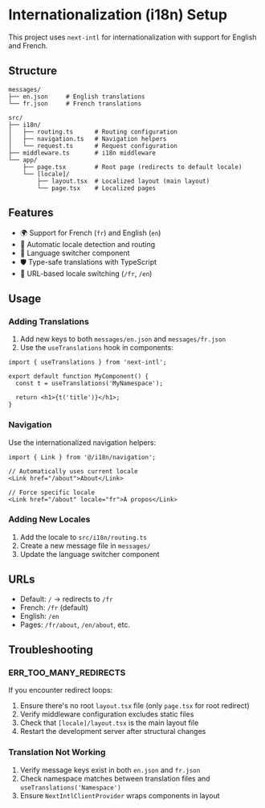 # Internationalization (i18n) Setup

This project uses `next-intl` for internationalization with support for English and French.

## Structure

```
messages/
├── en.json     # English translations
└── fr.json     # French translations

src/
├── i18n/
│   ├── routing.ts      # Routing configuration
│   ├── navigation.ts   # Navigation helpers
│   └── request.ts      # Request configuration
├── middleware.ts       # i18n middleware
└── app/
    ├── page.tsx        # Root page (redirects to default locale)
    └── [locale]/
        ├── layout.tsx  # Localized layout (main layout)
        └── page.tsx    # Localized pages
```

## Features

- 🌍 Support for French (`fr`) and English (`en`)
- 🔄 Automatic locale detection and routing
- 🧭 Language switcher component  
- 🛡️ Type-safe translations with TypeScript
- 📱 URL-based locale switching (`/fr`, `/en`)

## Usage

### Adding Translations

1. Add new keys to both `messages/en.json` and `messages/fr.json`
2. Use the `useTranslations` hook in components:

```tsx
import { useTranslations } from 'next-intl';

export default function MyComponent() {
  const t = useTranslations('MyNamespace');
  
  return <h1>{t('title')}</h1>;
}
```

### Navigation

Use the internationalized navigation helpers:

```tsx
import { Link } from '@/i18n/navigation';

// Automatically uses current locale
<Link href="/about">About</Link>

// Force specific locale
<Link href="/about" locale="fr">À propos</Link>
```

### Adding New Locales

1. Add the locale to `src/i18n/routing.ts`
2. Create a new message file in `messages/`
3. Update the language switcher component

## URLs

- Default: `/` → redirects to `/fr`
- French: `/fr` (default)
- English: `/en`
- Pages: `/fr/about`, `/en/about`, etc.

## Troubleshooting

### ERR_TOO_MANY_REDIRECTS

If you encounter redirect loops:

1. Ensure there's no root `layout.tsx` file (only `page.tsx` for root redirect)
2. Verify middleware configuration excludes static files
3. Check that `[locale]/layout.tsx` is the main layout file
4. Restart the development server after structural changes

### Translation Not Working

1. Verify message keys exist in both `en.json` and `fr.json`
2. Check namespace matches between translation files and `useTranslations('Namespace')`
3. Ensure `NextIntlClientProvider` wraps components in layout
